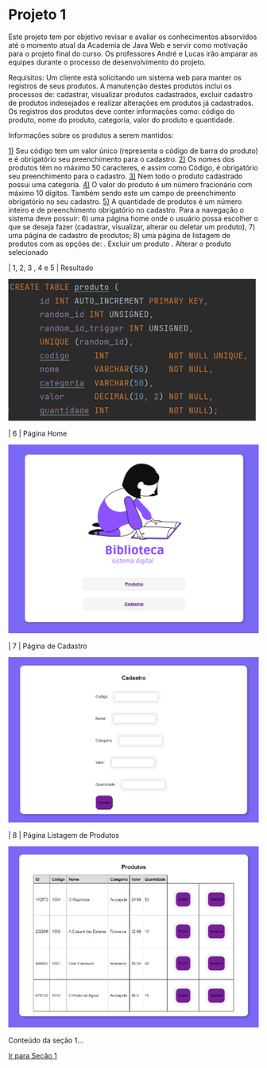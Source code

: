 # Projeto 1
Este projeto tem por objetivo revisar e avaliar os conhecimentos absorvidos até o momento atual da Academia de Java Web e servir como
motivação para o projeto final do curso. Os professores André e Lucas irão amparar as equipes durante o processo de desenvolvimento do projeto.

Requisitos:
Um cliente está solicitando um sistema web para manter os registros de seus produtos. A manutenção destes produtos inclui os processos de: cadastrar, visualizar produtos cadastrados, excluir cadastro de produtos indesejados e realizar alterações em produtos já cadastrados. Os registros dos produtos deve conter informações como: código do produto, nome do produto, categoria, valor do produto e quantidade.

Informações sobre os produtos a serem mantidos:

[1)](#ex_resultado) Seu código tem um valor único (representa o código de barra do produto) e é obrigatório seu preenchimento para o cadastro.
[2)](#ex_resultado) Os nomes dos produtos têm no máximo 50 caracteres, e assim como Código, é obrigatório seu preenchimento para o cadastro.
[3)](#ex_resultado) Nem todo o produto cadastrado possui uma categoria.
[4)](#ex_resultado) O valor do produto é um número fracionário com máximo 10 dígitos. Também sendo este um campo de preenchimento obrigatório no seu cadastro.
[5)](#ex_resultado) A quantidade de produtos é um número inteiro e de preenchimento obrigatório no cadastro.
Para a navegação o sistema deve possuir:
6) uma página home onde o usuário possa escolher o que se deseja fazer (cadastrar, visualizar, alterar ou deletar um produto),
7) uma página de cadastro de produtos;
8) uma página de listagem de produtos com as opções de:
. Excluir um produto
. Alterar o produto selecionado



<p id="resultado">| 1, 2, 3 , 4 e 5 | Resultado</p>

![img 1](https://github.com/LarissaLT/ProjetosAcademiaAtos/blob/main/Projeto1_Servlet/img/img_1.png)

| 6 | Página Home

![img 2](https://github.com/LarissaLT/ProjetosAcademiaAtos/blob/main/Projeto1_Servlet/img/img_2.png)

| 7 | Página de Cadastro

![img 3](https://github.com/LarissaLT/ProjetosAcademiaAtos/blob/main/Projeto1_Servlet/img/img_3.png)

| 8 | Página Listagem de Produtos

![img 4](https://github.com/LarissaLT/ProjetosAcademiaAtos/blob/main/Projeto1_Servlet/img/img_4.png)

<p>Conteúdo da seção 1...</p>

[Ir para Seção 1](#ex_1)